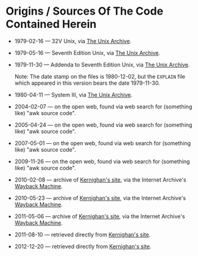 Origins / Sources Of The Code Contained Herein
==============================================

* 1979-02-16 &mdash; 32V Unix,
  via [The Unix Archive](http://minnie.tuhs.org/TUHS/archive_sites.html).

* 1979-05-16 &mdash; Seventh Edition Unix,
  via [The Unix Archive](http://minnie.tuhs.org/TUHS/archive_sites.html).

* 1979-11-30 &mdash; Addenda to Seventh Edition Unix,
  via [The Unix Archive](http://minnie.tuhs.org/TUHS/archive_sites.html).

  Note: The date stamp on the files is 1980-12-02, but the
  `EXPLAIN` file which appeared in this version bears the
  date 1979-11-30.

* 1980-04-11 &mdash; System III,
  via [The Unix Archive](http://minnie.tuhs.org/TUHS/archive_sites.html).

* 2004-02-07 &mdash; on the open web, found via web search for
  (something like) "awk source code".

* 2005-04-24 &mdash; on the open web, found via web search for
  (something like) "awk source code".

* 2007-05-01 &mdash; on the open web, found via web search for
  (something like) "awk source code".

* 2009-11-26 &mdash; on the open web, found via web search for
  (something like) "awk source code".

* 2010-02-08 &mdash; archive of
  [Kernighan's site](http://www.cs.princeton.edu/~bwk/btl.mirror/),
  via the Internet Archive's [Wayback Machine](http://web.archive.org).

* 2010-05-23 &mdash; archive of
  [Kernighan's site](http://www.cs.princeton.edu/~bwk/btl.mirror/),
  via the Internet Archive's [Wayback Machine](http://web.archive.org).

* 2011-05-06 &mdash; archive of
  [Kernighan's site](http://www.cs.princeton.edu/~bwk/btl.mirror/),
  via the Internet Archive's [Wayback Machine](http://web.archive.org).

* 2011-08-10 &mdash; retrieved directly from
  [Kernighan's site](http://www.cs.princeton.edu/~bwk/btl.mirror/).

* 2012-12-20 &mdash; retrieved directly from
  [Kernighan's site](http://www.cs.princeton.edu/~bwk/btl.mirror/).
